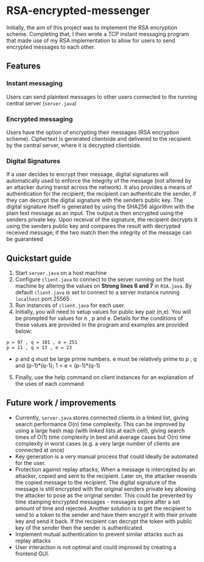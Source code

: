 # RSA-encrypted-messenger

Initially, the aim of this project was to implement the RSA encryption scheme. Completing that, I then wrote a TCP instant messaging program that made use of my RSA implementation to allow for users to send encrypted messages to each other.

## Features

### Instant messaging
Users can send plaintext messages to other users connected to the running central server (`server.java`)
### Encrypted messaging
Users have the option of encrypting their messages (RSA encryption scheme). Ciphertext is generated clientside
and delivered to the recipient by the central server, where it is decrypted clientside.
### Digital Signatures
If a user decides to encrypt their message, digital signatures will automatically used to enforce the integrity of the message (not altered by an attacker during transit across the network). It also provides a means of authentication for the recipient; the recipient can authenticate the sender, if they can decrypt the digital signature with the senders public key. The digital signature itself is generated by using the SHA256 algorithm with the plain text message as an input. The output is then encrypted using the senders private key. Upon receival of the signature, the recipient decrypts it using the senders public key and compares the result with decrypted received message; if the two match then the integrity of the message can be guaranteed 

## Quickstart guide
1. Start `server.java` on a host machine
2. Configure `client.java` to connect to the server running on the host machine by altering the values on
**Strong** __lines 6 and 7__ in `RSA.java`. By default `client.java` is set to connect to a server instance running `localhost`
port 25565
3. Run instances of `client.java` for each user.
4. Initially, you will need to setup values for public key pair (n,e). You will be prompted for values for n , p and e. Details for the conditions of these values are provided in the program and examples are provided below:
```
p = 97 , q = 101 , e = 251
p = 11 , q = 13 , e = 23
```
*  p and q must be large prime numbers. e must be relatively prime to p , q and (p-1)\*(q-1); 1 < e < (p-1)\*(q-1)
5. Finally, use the help command on client instances for an explanation of the uses of each command

## Future work / improvements
* Currently, `server.java` stores connected clients in a linked list, giving search performance O(n) time complexity. This can be improved by using a large hash map (with linked lists at each cell), giving search times of O(1) time complexity in best and average cases but O(n) time complexity in worst cases (e.g. a very large number of clients are connected at once)
* Key generation is a very manual process that could ideally be automated for the user.
* Protection against replay attacks; When a message is intercepted by an attacker, copied and sent to the recipient. Later on, the attacker resends the copied message to the recipient. The digital signature of the message is still encrypted with the original senders private key allowing the attacker to pose as the original sender. This could be prevented by time stamping encrypted messages - messages expire after a set amount of time and rejected. Another solution is to get the recipient to send to a token to the sender and have them encrypt it with their private key and send it back. If the recipient can decrypt the token with public key of the sender then the sender is authenticated.
* Implement mutual authentication to prevent similar attacks such as replay attacks
* User interaction is not optimal and could improved by creating a frontend GUI.

